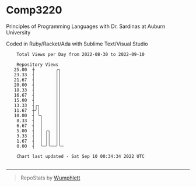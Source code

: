 # Comp3220

Principles of Programming Languages with Dr. Sardinas at Auburn University

Coded in Ruby/Racket/Ada with Sublime Text/Visual Studio

```
    Total Views per Day from 2022-08-30 to 2022-09-10

    Repository Views
   25.00  ┼        ╭╮
   23.33  ┤        ││
   21.67  ┤        ││
   20.00  ┤        ││
   18.33  ┤        ││
   16.67  ┤        ││
   15.00  ┤        ││
   13.33  ┤╭╮      ││
   11.67  ┼╯│      ││
   10.00  ┤ ╰╮     ││
    8.33  ┤  │     ││
    6.67  ┤  │     ││
    5.00  ┤  │ ╭╮  ││
    3.33  ┤  │ ││  ││
    1.67  ┤  │ ││  ││
    0.00  ┤  ╰─╯╰──╯╰─

    Chart last updated - Sat Sep 10 00:34:34 2022 UTC
    
```

---

> RepoStats by [Wumphlett](https://github.com/Wumphlett)
